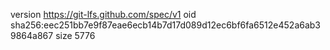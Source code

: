 version https://git-lfs.github.com/spec/v1
oid sha256:eec251bb7e9f87eae6ecb14b7d17d089d12ec6bf6fa6512e452a6ab39864a867
size 5776
